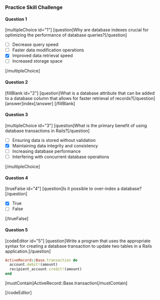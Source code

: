 ### Practice Skill Challenge

#### Question 1
[multipleChoice id="1"]
[question]Why are database indexes crucial for optimizing the performance of database queries?[/question]

- [ ] Decrease query speed
- [ ] Faster data modification operations
- [x] Improved data retrieval speed
- [ ] Increased storage space

[/multipleChoice]


#### Question 2
[fillBlank id="2"]
[question]What is a database attribute that can be added to a database column that allows for faster retrieval of records?[/question]
[answer]index[/answer]
[/fillBlank]


#### Question 3
[multipleChoice id="3"]
[question]What is the primary benefit of using database transactions in Rails?[/question]

- [ ] Ensuring data is stored without validation
- [x] Maintaining data integrity and consistency
- [ ] Increasing database performance
- [ ] Interfering with concurrent database operations

[/multipleChoice]


#### Question 4
[trueFalse id="4"]
[question]Is it possible to over-index a database?[/question]

- [x] True
- [ ] False

[/trueFalse]

#### Question 5
[codeEditor id="5"]
[question]Write a program that uses the appropriate syntax for creating a database transaction to update two tables in a Rails application.[/question]

```ruby
ActiveRecord::Base.transaction do
  account.debit!(amount)
  recipient_account.credit!(amount)
end
```

[mustContain]ActiveRecord::Base.transaction[/mustContain]

[/codeEditor]